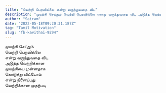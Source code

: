 ```yaml
---
title: "வெற்றி பெறவில்லை என்று வருந்துவதை விட"
description: "முயற்சி செய்தும் வெற்றி பெறவில்லை என்று வருந்துவதை விட அடுத்த வெற்றிக்கான முயற்சியை‌ முன்னதாக கொடுத்து விட்டோம் என்று நினைப்பது வெற்றிக்கான முதற்படி."
author: "Sairam"
date: "2022-05-18T09:20:31.187Z"
tag: "Tamil Motivation"
slug: "fb-kavithai-9294"
---
```


முயற்சி செய்தும்  
வெற்றி பெறவில்லை  
என்று வருந்துவதை விட  
அடுத்த வெற்றிக்கான  
முயற்சியை‌ முன்னதாக  
கொடுத்து விட்டோம்  
என்று நினைப்பது  
வெற்றிக்கான முதற்படி
